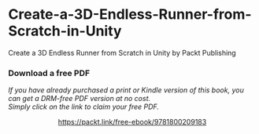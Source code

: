 # Create-a-3D-Endless-Runner-from-Scratch-in-Unity
Create a 3D Endless Runner from Scratch in Unity by Packt Publishing
### Download a free PDF

 <i>If you have already purchased a print or Kindle version of this book, you can get a DRM-free PDF version at no cost.<br>Simply click on the link to claim your free PDF.</i>
<p align="center"> <a href="https://packt.link/free-ebook/9781800209183">https://packt.link/free-ebook/9781800209183 </a> </p>